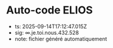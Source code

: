 # Auto-code ELIOS
- ts: 2025-09-14T17:12:47.015Z
- sig: ∞.je.toi.nous.432.528
- note: fichier généré automatiquement